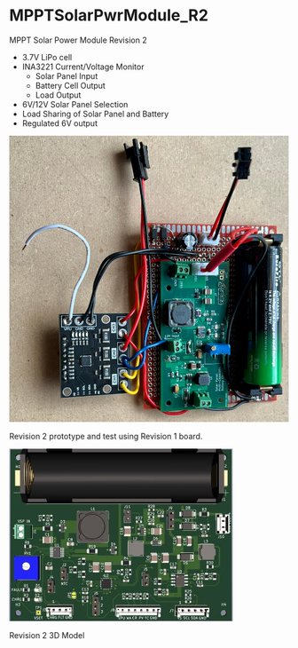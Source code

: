 # MPPTSolarPwrModule_R2

MPPT Solar Power Module Revision 2

- 3.7V LiPo cell
- INA3221 Current/Voltage Monitor
    - Solar Panel Input
    - Battery Cell Output
    - Load Output 
- 6V/12V Solar Panel Selection
- Load Sharing of Solar Panel and Battery
- Regulated 6V output

![MPPTSPM_Proto](/Photos/MPPT_SPM_R2Proto.JPG "MPPT Solar Power Module Revision 2 Prototype")

Revision 2 prototype and test using Revision 1 board.

![MPPTSPM_R2](/Photos/MPPT_SPM_R2.JPG "MPPT Solar Power Module Revision 2")

Revision 2 3D Model 



